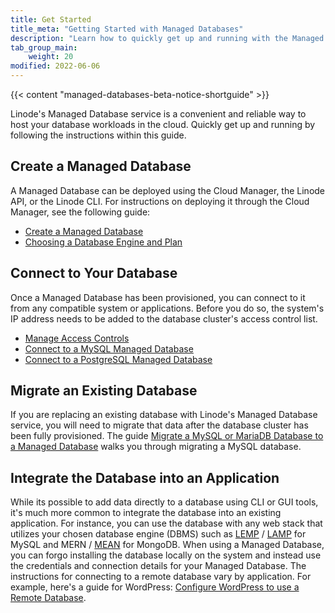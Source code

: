 ```yaml
---
title: Get Started
title_meta: "Getting Started with Managed Databases"
description: "Learn how to quickly get up and running with the Managed Database service."
tab_group_main:
    weight: 20
modified: 2022-06-06
---
```


{{< content "managed-databases-beta-notice-shortguide" >}}

Linode's Managed Database service is a convenient and reliable way to host your database workloads in the cloud. Quickly get up and running by following the instructions within this guide.

## Create a Managed Database

A Managed Database can be deployed using the Cloud Manager, the Linode API, or the Linode CLI. For instructions on deploying it through the Cloud Manager, see the following guide:

- [Create a Managed Database](/docs/products/databases/managed-databases/guides/create-database/)
- [Choosing a Database Engine and Plan](/docs/products/databases/managed-databases/guides/database-engines/)

## Connect to Your Database

Once a Managed Database has been provisioned, you can connect to it from any compatible system or applications. Before you do so, the system's IP address needs to be added to the database cluster's access control list.

- [Manage Access Controls](/docs/products/databases/managed-databases/guides/manage-access-controls/)
- [Connect to a MySQL Managed Database](/docs/products/databases/managed-databases/guides/mysql-connect/)
- [Connect to a PostgreSQL Managed Database](/docs/products/databases/managed-databases/guides/postgresql-connect/)

## Migrate an Existing Database

If you are replacing an existing database with Linode's Managed Database service, you will need to migrate that data after the database cluster has been fully provisioned. The guide [Migrate a MySQL or MariaDB Database to a Managed Database](/docs/products/databases/managed-databases/guides/migrate-mysql/) walks you through migrating a MySQL database.

## Integrate the Database into an Application

While its possible to add data directly to a database using CLI or GUI tools, it's much more common to integrate the database into an existing application. For instance, you can use the database with any web stack that utilizes your chosen database engine (DBMS) such as [LEMP](/docs/guides/web-servers/lemp/) / [LAMP](/docs/guides/web-servers/lamp/) for MySQL and MERN / [MEAN](/docs/guides/mean-stack-tutorial/) for MongoDB. When using a Managed Database, you can forgo installing the database locally on the system and instead use the credentials and connection details for your Managed Database. The instructions for connecting to a remote database vary by application. For example, here's a guide for WordPress: [Configure WordPress to use a Remote Database](/docs/guides/configure-wordpress-remote-database/).